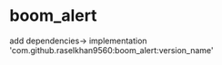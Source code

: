 # boom_alert

add dependencies->
	        implementation 'com.github.raselkhan9560:boom_alert:version_name'
